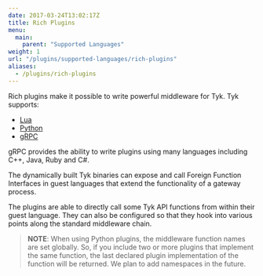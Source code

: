 ```yaml
---
date: 2017-03-24T13:02:17Z
title: Rich Plugins
menu:
  main:
    parent: "Supported Languages"
weight: 1
url: "/plugins/supported-languages/rich-plugins"
aliases:
  - /plugins/rich-plugins
---
```


Rich plugins make it possible to write powerful middleware for Tyk. Tyk supports: 

*   [Lua](/docs/plugins/rich-plugins/luajit/)
*   [Python](/docs/plugins/rich-plugins/python/)
*   [gRPC](/docs/plugins/rich-plugins/grpc/)

gRPC provides the ability to write plugins using many languages including C++, Java, Ruby and C#.

The dynamically built Tyk binaries can expose and call Foreign Function Interfaces in guest languages that extend the functionality of a gateway process.

The plugins are able to directly call some Tyk API functions from within their guest language. They can also be configured so that they hook into various points along the standard middleware chain.

> **NOTE**: When using Python plugins, the middleware function names are set globally. So, if you include two or more plugins that implement the same function, the last declared plugin implementation of the function will be returned. We plan to add namespaces in the future.
